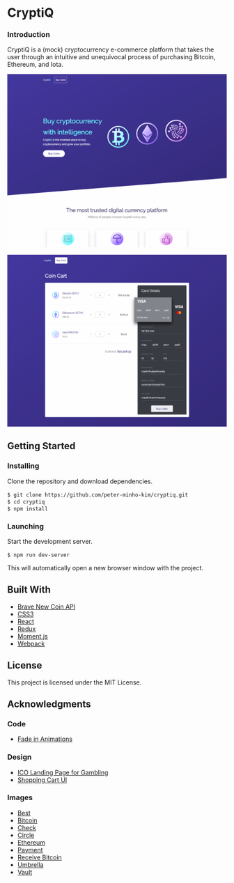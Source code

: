 # CryptiQ
### Introduction
CryptiQ is a (mock) cryptocurrency e-commerce platform that takes the user through an intuitive and unequivocal process of purchasing Bitcoin, Ethereum, and Iota. 

![Lucidity Home Page](./public/images/home-page.png)

![Lucidity Home Page](./public/images/cart.png)

## Getting Started
### Installing
Clone the repository and download dependencies.
```
$ git clone https://github.com/peter-minho-kim/cryptiq.git
$ cd cryptiq
$ npm install
```

### Launching
Start the development server.
```
$ npm run dev-server
```
This will automatically open a new browser window with the project.

## Built With
 - [Brave New Coin API](https://bravenewcoin.com/developers)
 - [CSS3](https://developer.mozilla.org/en-US/docs/Web/CSS/CSS3)
 - [React](https://reactjs.org/)
 - [Redux](https://redux.js.org/)
 - [Moment.js](https://momentjs.com/)
 - [Webpack](https://webpack.js.org/)

## License
This project is licensed under the MIT License.

## Acknowledgments
### Code
- [Fade in Animations](http://animista.net)

### Design
- [ICO Landing Page for Gambling](https://dribbble.com/shots/4816493-ICO-Landing-Page-for-Gambling)
- [Shopping Cart UI](https://dribbble.com/shots/4828084-Shopping-Cart-UI)

### Images
- [Best](https://thenounproject.com/search/?q=best&creator=1145943&i=1899025)
- [Bitcoin](https://thenounproject.com/search/?q=bitcoin&creator=2128292&i=813130)
- [Check](https://thenounproject.com/term/check/2080802/)
- [Circle](https://thenounproject.com/search/?q=circle&creator=2634750&i=1191361)
- [Ethereum](https://thenounproject.com/search/?q=ethereum&creator=610855&i=1547155)
- [Payment](https://thenounproject.com/search/?q=credit%20card&creator=2169778&i=1331538)
- [Receive Bitcoin](https://thenounproject.com/search/?q=bitcoin&creator=2344303&i=1521044)
- [Umbrella](https://thenounproject.com/search/?q=umbrella&creator=1555968&i=1707538)
- [Vault](https://thenounproject.com/search/?q=vault&creator=2976159&i=1492890)